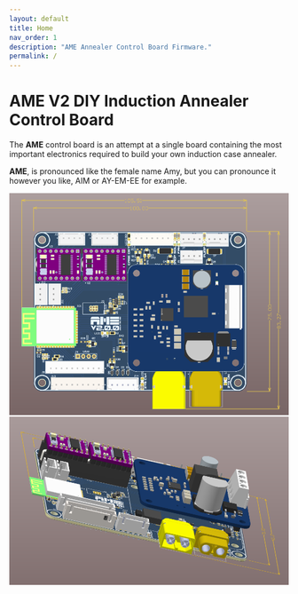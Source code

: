 ```yaml
---
layout: default
title: Home
nav_order: 1
description: "AME Annealer Control Board Firmware."
permalink: /
---
```


# AME V2 DIY Induction Annealer Control Board

The **AME** control board is an attempt at a single board containing the most important electronics required to build your own induction case annealer.

**AME**, is pronounced like the female name Amy, but you can pronounce it however you like, AIM or AY-EM-EE for example.

![AME V2.0.0 Top View](assets/images/AMEv2.0.0_Top.png?raw=true "AME V2.0.0 Top View")
![AME V2.0.0 3D View](assets/images/AMEv2.0.0_3D.png?raw=true "AME V2.0.0 3D View")
